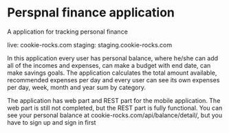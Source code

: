 Perspnal finance application
=======================

A application for tracking personal finance

live: cookie-rocks.com
staging: staging.cookie-rocks.com

In this application every user has personal balance, where he/she can add all
of the incomes and expenses, can make a budget with end date, can make savings
goals.
The application calculates the total amount available, recommended expenses per
day and every user can see its own expenses per day, week, month and year sum
by category.

The application has web part and REST part for the mobile application.
The web part is still not completed, but the REST part is fully functional.
You can see your personal balance at cookie-rocks.com/api/balance/detail/, but
you have to sign up and sign in first
